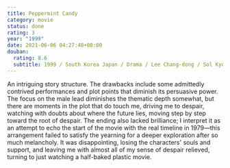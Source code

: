 ```yaml
---
title: Peppermint Candy
category: movie
status: done
rating: 3
year: "1999"
date: 2021-06-06 04:27:48+08:00
douban:
  rating: 8.6
  subtitle: 1999 / South Korea Japan / Drama / Lee Chang-dong / Sol Kyung-gu Moon So-ri
---
```


An intriguing story structure. The drawbacks include some admittedly contrived performances and plot points that diminish its persuasive power. The focus on the male lead diminishes the thematic depth somewhat, but there are moments in the plot that do touch me, driving me to despair, watching with doubts about where the future lies, moving step by step toward the root of despair. The ending also lacked brilliance; I interpret it as an attempt to echo the start of the movie with the real timeline in 1979—this arrangement failed to satisfy the yearning for a deeper exploration after so much melancholy. It was disappointing, losing the characters' souls and support, and leaving me with almost all of my sense of despair relieved, turning to just watching a half-baked plastic movie.
